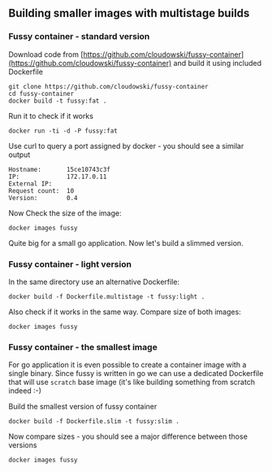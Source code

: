 ## Building smaller images with multistage builds

### Fussy container - standard version

Download code from [https://github.com/cloudowski/fussy-container](https://github.com/cloudowski/fussy-container) and build it using included Dockerfile

```
git clone https://github.com/cloudowski/fussy-container
cd fussy-container
docker build -t fussy:fat .
```

Run it to check if it works

```
docker run -ti -d -P fussy:fat
```

Use curl to query a port assigned by docker - you should see a similar output

```
Hostname:       15ce10743c3f
IP:             172.17.0.11
External IP:
Request count:  10
Version:        0.4
```

Now Check the size of the image:

```
docker images fussy
```

Quite big for a small go application. Now let's build a slimmed version.

### Fussy container - light version

In the same directory use an alternative Dockerfile:

```
docker build -f Dockerfile.multistage -t fussy:light .
```

Also check if it works in the same way. Compare size of both images:

```
docker images fussy
```

### Fussy container - the smallest image

For go application it is even possible to create a container image with a single binary. Since fussy is written in go we can use a dedicated Dockerfile that will use `scratch` base image (it's like building something from scratch indeed :-)

Build the smallest version of fussy container

```
docker build -f Dockerfile.slim -t fussy:slim .
```

Now compare sizes - you should see a major difference between those versions

```
docker images fussy
```
